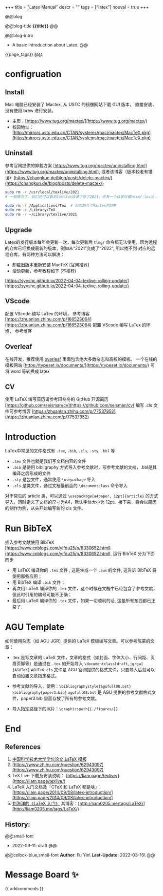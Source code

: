 
+++
title = "Latex Manual"
descr = ""
tags = ["latex"]
noeval = true
+++


<!-- ####################################
          [1]. Abstract
#################################### -->

@@blog
<!-- a.blog title -->
@@blog-title 
**{{title}}** 
@@
<!-- b.blog intro -->
@@blog-intro
- A basic introduction about Latex.
@@
<!-- c.blog tag -->
{{page_tags}}
@@

<!-- d.toc -->
<!-- \toc -->



<!-- ####################################
          [2]. Content
#################################### -->


# configruation

## Install

Mac 电脑已经安装了 Mactex, 从 USTC 的镜像网站下载 GUI 版本， 直接安装， 没有使用 brew 进行安装。
- 主页：[https://www.tug.org/mactex/](https://www.tug.org/mactex/)
- 校园地址：[http://mirrors.ustc.edu.cn/CTAN/systems/mac/mactex/MacTeX.pkg](http://mirrors.ustc.edu.cn/CTAN/systems/mac/mactex/MacTeX.pkg)


## Uninstall
参考官网提供的卸载方案 [https://www.tug.org/mactex/uninstalling.html](https://www.tug.org/mactex/uninstalling.html),
或者该博客（版本较老有错误）[https://changkun.de/blog/posts/delete-mactex/](https://changkun.de/blog/posts/delete-mactex/)
```bash
sudo rm -r /usr/local/texlive/2021
# 一般情况下，我们还可以看到texlive目录下除了2021，还有一个目录叫做texmf-local，官网上说这只是一个空得目录树，如果你有强迫症，那么，删掉它就彻底完事了。

sudo rm -r /Applications/Tex  # 对应的几个Mactex的APP
sudo rm -r /Library/TeX
sudo rm -r ~/Library/texlive/2021
```

## Upgrade
Latex的发行版本每年会更新一次，每次更新后 `tlmgr` 命令都无法使用，因为远程的仓库已经换成最新的版本，例如从“2021”变成了“2022”, 所以找不到
对应的远程仓库。有两种方法可以解决：
- 卸载旧版本重新安装 MacTeX (官网推荐)
- 滚动更新，参考教程如下 (不推荐)

[https://syvshc.github.io/2022-04-04-texlive-rolling-update/](https://syvshc.github.io/2022-04-04-texlive-rolling-update/)


## VScode

配置 VScode 编写 LaTex 的环境， 参考博客 [https://zhuanlan.zhihu.com/p/166523064](https://zhuanlan.zhihu.com/p/166523064) 配置 VScode 编写 LaTex 的环境， 参考博客

## Overleaf
在线开发，推荐使用 [overleaf](https://www.overleaf.com/project) 里面包含绝大多数杂志和高校的模板。
一个在线的模板网站 [https://typeset.io/documents/](https://typeset.io/documents/) 可将 word 等转换成 latex

## CV
使用 LaTeX 编写简历请参考田冬冬的 GitHub 开源简历 [https://github.com/seisman/cv](https://github.com/seisman/cv)
编写 .cls 文件可参考博客 [https://zhuanlan.zhihu.com/p/77537952](https://zhuanlan.zhihu.com/p/77537952)



# Introduction 

LaTex中常见的文件格式有 `.tex`, `.bib`, `.cls`, `.sty`, `.bbl` 等

- `.tex` 文件也就是我们写文档内容的文件
- `.bib` 是使用 bibligraphy 方式导入参考文献时，写参考文献的文档，.bbl是其编译之后形成的文件
- `.sty` 是包文件，通常使用 `\usepackage` 导入
- `.cls` 是类文件，通过文档最前面的 `\documentclass` 命令导入

对于常见的 article 类，可以通过 `\usepackage[a4paper, 12pt]{article}` 的方式导入，同时定义了文档的尺寸为A4，默认字体大小为 12pt。接下来，将会以简历的制作为例，从头开始编写新的 cls 文件。


# Run BibTeX
插入参考文献使用 BibTeX [https://www.cnblogs.com/yifdu25/p/8330652.html](https://www.cnblogs.com/yifdu25/p/8330652.html), 运行 BibTeX 分为下面四步

- 用 LaTeX 编译你的 `.tex` 文件 , 这是生成一个 `.aux` 的文件, 这告诉 BibTeX 将使用那些应用；
- 用 BibTeX 编译 `.bib` 文件；
- 再次用 LaTeX 编译你的 `.tex` 文件，这个时候在文档中已经包含了参考文献，但此时引用的编号可能不正确；
- 最后用 LaTeX 编译你的 `.tex` 文件，如果一切顺利的话, 这是所有东西都已正常了.


# AGU Template
如何使用杂志（如 AGU JGR）提供的 LaTeX 模板编写文章。可以参考陈蒙的文章：

- .tex 是写文章的 LaTeX 文件，文章的格式（如封面、字体大小、行间距、页眉页脚等）是通过在 `.tex` 的开始导入 `\documentclass[draft,jgrga]{AGUTeX}`  `AGUTeX.cls` 文件是 AGU 官网提供的格式文件，只要导入后就可以自动设置文章指定格式。

- 参考文献的导入，使用：`\bibliographystyle{agufull08.bst}` `\bibliography{paper3.bib}` `agufull08.bst` 是 AGU 提供的参考文献格式文件，paper3.bib 里面存放了所有的参考文献。

- 导入指定路径下的照片：`\graphicspath{{./figures/}}`






# End

## References
1. [中国科学技术大学学位论文 LaTeX 模板](https://github.com/ustctug/ustcthesis)
1. [https://www.zhihu.com/question/62943097](https://www.zhihu.com/question/62943097)
1. TeX Live 下载及安装说明： [https://liam.page/texlive/](https://liam.page/texlive/)
1. LaTeX 入门文档及「CTeX 和 LaTeX 都是啥」：[https://liam.page/2014/09/08/latex-introduction/](https://liam.page/2014/09/08/latex-introduction/)
1. [刘海洋的《LaTeX 入门》](https://liam.page/attachment/attachment/LaTeX-useful-tools/LaTeX_Docs_2014.zip ) 其博客：[http://liam0205.me/tags/LaTeX/](http://liam0205.me/tags/LaTeX/)


## History:
@@small-font
- 2022-03-11: draft
@@

@@colbox-blue,small-font
**Author**: Fu Yin\\
**Last-Update**: 2022-03-16\\
@@


# Message Board ✨
{{ addcomments }}